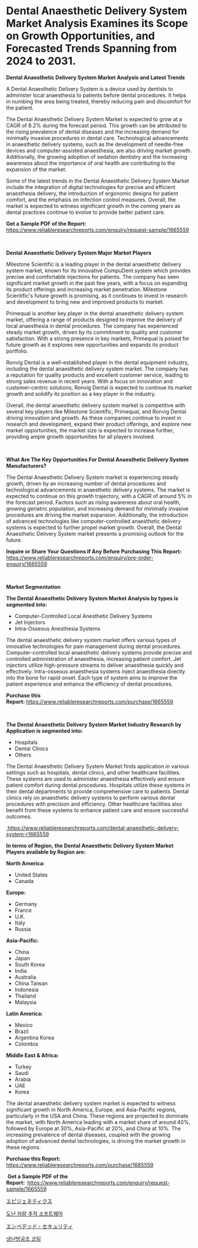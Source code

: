 <p><h1>Dental Anaesthetic Delivery System Market Analysis Examines its Scope on Growth Opportunities, and Forecasted Trends Spanning from 2024 to 2031.</h1></p><p><strong>Dental Anaesthetic Delivery System Market Analysis and Latest Trends</strong></p>
<p><p>A Dental Anaesthetic Delivery System is a device used by dentists to administer local anaesthesia to patients before dental procedures. It helps in numbing the area being treated, thereby reducing pain and discomfort for the patient.</p><p>The Dental Anaesthetic Delivery System Market is expected to grow at a CAGR of 8.2% during the forecast period. This growth can be attributed to the rising prevalence of dental diseases and the increasing demand for minimally invasive procedures in dental care. Technological advancements in anaesthetic delivery systems, such as the development of needle-free devices and computer-assisted anaesthesia, are also driving market growth. Additionally, the growing adoption of sedation dentistry and the increasing awareness about the importance of oral health are contributing to the expansion of the market.</p><p>Some of the latest trends in the Dental Anaesthetic Delivery System Market include the integration of digital technologies for precise and efficient anaesthesia delivery, the introduction of ergonomic designs for patient comfort, and the emphasis on infection control measures. Overall, the market is expected to witness significant growth in the coming years as dental practices continue to evolve to provide better patient care.</p></p>
<p><strong>Get a Sample PDF of the Report:&nbsp;</strong> <a href="https://www.reliableresearchreports.com/enquiry/request-sample/1665559">https://www.reliableresearchreports.com/enquiry/request-sample/1665559</a></p>
<p>&nbsp;</p>
<p><strong>Dental Anaesthetic Delivery System Major Market Players</strong></p>
<p><p>Milestone Scientific is a leading player in the dental anaesthetic delivery system market, known for its innovative CompuDent system which provides precise and comfortable injections for patients. The company has seen significant market growth in the past few years, with a focus on expanding its product offerings and increasing market penetration. Milestone Scientific's future growth is promising, as it continues to invest in research and development to bring new and improved products to market.</p><p>Primequal is another key player in the dental anaesthetic delivery system market, offering a range of products designed to improve the delivery of local anaesthesia in dental procedures. The company has experienced steady market growth, driven by its commitment to quality and customer satisfaction. With a strong presence in key markets, Primequal is poised for future growth as it explores new opportunities and expands its product portfolio.</p><p>Ronvig Dental is a well-established player in the dental equipment industry, including the dental anaesthetic delivery system market. The company has a reputation for quality products and excellent customer service, leading to strong sales revenue in recent years. With a focus on innovation and customer-centric solutions, Ronvig Dental is expected to continue its market growth and solidify its position as a key player in the industry.</p><p>Overall, the dental anaesthetic delivery system market is competitive with several key players like Milestone Scientific, Primequal, and Ronvig Dental driving innovation and growth. As these companies continue to invest in research and development, expand their product offerings, and explore new market opportunities, the market size is expected to increase further, providing ample growth opportunities for all players involved.</p></p>
<p>&nbsp;</p>
<p><strong>What Are The Key Opportunities For Dental Anaesthetic Delivery System Manufacturers?</strong></p>
<p><p>The Dental Anaesthetic Delivery System market is experiencing steady growth, driven by an increasing number of dental procedures and technological advancements in anaesthetic delivery systems. The market is expected to continue on this growth trajectory, with a CAGR of around 5% in the forecast period. Factors such as rising awareness about oral health, growing geriatric population, and increasing demand for minimally invasive procedures are driving the market expansion. Additionally, the introduction of advanced technologies like computer-controlled anaesthetic delivery systems is expected to further propel market growth. Overall, the Dental Anaesthetic Delivery System market presents a promising outlook for the future.</p></p>
<p><strong>Inquire or Share Your Questions If Any Before Purchasing This Report:</strong> <a href="https://www.reliableresearchreports.com/enquiry/pre-order-enquiry/1665559">https://www.reliableresearchreports.com/enquiry/pre-order-enquiry/1665559</a></p>
<p>&nbsp;</p>
<p><strong>Market Segmentation</strong></p>
<p><strong>The Dental Anaesthetic Delivery System Market Analysis by types is segmented into:</strong></p>
<p><ul><li>Computer-Controlled Local Anesthetic Delivery Systems</li><li>Jet Injectors</li><li>Intra-Osseous Anesthesia Systems</li></ul></p>
<p><p>The dental anaesthetic delivery system market offers various types of innovative technologies for pain management during dental procedures. Computer-controlled local anaesthetic delivery systems provide precise and controlled administration of anaesthesia, increasing patient comfort. Jet injectors utilize high-pressure streams to deliver anaesthesia quickly and effectively. Intra-osseous anaesthesia systems inject anaesthesia directly into the bone for rapid onset. Each type of system aims to improve the patient experience and enhance the efficiency of dental procedures.</p></p>
<p><strong>Purchase this Report:&nbsp;</strong><a href="https://www.reliableresearchreports.com/purchase/1665559">https://www.reliableresearchreports.com/purchase/1665559</a></p>
<p>&nbsp;</p>
<p><strong>The Dental Anaesthetic Delivery System Market Industry Research by Application is segmented into:</strong></p>
<p><ul><li>Hospitals</li><li>Dental Clinics</li><li>Others</li></ul></p>
<p><p>The Dental Anaesthetic Delivery System Market finds application in various settings such as hospitals, dental clinics, and other healthcare facilities. These systems are used to administer anaesthesia effectively and ensure patient comfort during dental procedures. Hospitals utilize these systems in their dental departments to provide comprehensive care to patients. Dental clinics rely on anaesthetic delivery systems to perform various dental procedures with precision and efficiency. Other healthcare facilities also benefit from these systems to enhance patient care and ensure successful outcomes.</p></p>
<p><a href="https://www.reliableresearchreports.com/dental-anaesthetic-delivery-system-r1665559">&nbsp;https://www.reliableresearchreports.com/dental-anaesthetic-delivery-system-r1665559</a></p>
<p><strong>In terms of Region, the Dental Anaesthetic Delivery System Market Players available by Region are:</strong></p>
<p>
    <p> <strong> North America: </strong>
        <ul>
            <li>United States</li>
            <li>Canada</li>
        </ul>
        </p> 
    <p> <strong> Europe: </strong>
        <ul>
            <li>Germany</li>
            <li>France</li>
            <li>U.K.</li>
            <li>Italy</li>
            <li>Russia</li>
        </ul>
        </p> 
    <p> <strong> Asia-Pacific: </strong>
        <ul>
            <li>China</li>
            <li>Japan</li>
            <li>South Korea</li>
            <li>India</li>
            <li>Australia</li>
            <li>China Taiwan</li>
            <li>Indonesia</li>
            <li>Thailand</li>
            <li>Malaysia</li>
        </ul>
        </p> 
    <p> <strong> Latin America: </strong>
        <ul>
            <li>Mexico</li>
            <li>Brazil</li>
            <li>Argentina Korea</li>
            <li>Colombia</li>
        </ul>
        </p> 
    <p> <strong> Middle East & Africa: </strong>
        <ul>
            <li>Turkey</li>
            <li>Saudi</li>
            <li>Arabia</li>
            <li>UAE</li>
            <li>Korea</li>
        </ul>
    </p>
    </p>
<p><p>The dental anaesthetic delivery system market is expected to witness significant growth in North America, Europe, and Asia-Pacific regions, particularly in the USA and China. These regions are projected to dominate the market, with North America leading with a market share of around 40%, followed by Europe at 30%, Asia-Pacific at 20%, and China at 10%. The increasing prevalence of dental diseases, coupled with the growing adoption of advanced dental technologies, is driving the market growth in these regions.</p></p>
<p><strong>Purchase this Report: </strong><a href="https://www.reliableresearchreports.com/purchase/1665559">https://www.reliableresearchreports.com/purchase/1665559</a></p>
<p>&nbsp;<strong>Get a Sample PDF of the Report:&nbsp;&nbsp;</strong><a href="https://www.reliableresearchreports.com/enquiry/request-sample/1665559">https://www.reliableresearchreports.com/enquiry/request-sample/1665559</a></p>
<p><strong></strong></p>
<p><p><a href="https://medium.com/@dominicalsop1/%E3%82%A8%E3%83%94%E3%82%B8%E3%82%A7%E3%83%8D%E3%83%86%E3%82%A3%E3%82%AF%E3%82%B9%E5%B8%82%E5%A0%B4%E3%81%AF-%E5%B8%82%E5%A0%B4%E3%82%B7%E3%82%A7%E3%82%A2-%E5%B8%82%E5%A0%B4%E3%83%88%E3%83%AC%E3%83%B3%E3%83%89-%E5%B8%82%E5%A0%B4%E6%88%90%E9%95%B7%E3%81%AB%E9%96%A2%E3%81%99%E3%82%8B%E6%83%85%E5%A0%B1%E3%82%92%E6%8F%90%E4%BE%9B%E3%81%97%E3%81%BE%E3%81%99-5d74bd6b8411">エピジェネティクス</a></p><p><a href="https://medium.com/@kavonhansen15/2024%EB%85%84%EB%B6%80%ED%84%B0-2031%EB%85%84%EA%B9%8C%EC%A7%80%EC%9D%98-%EA%B8%B0%EA%B0%84%EC%9D%84-%EB%8C%80%EC%83%81%EC%9C%BC%EB%A1%9C-%ED%95%9C-%EC%B0%A8%EB%9F%89-%EC%B6%94%EC%A0%81-%EC%86%8C%ED%94%84%ED%8A%B8%EC%9B%A8%EC%96%B4-%EC%8B%9C%EC%9E%A5-%EB%B6%84%EC%84%9D-%EB%B0%8F-%EA%B7%9C%EB%AA%A8-%EC%98%88%EC%B8%A1-b4e3026c768a">도난 차량 추적 소프트웨어</a></p><p><a href="https://medium.com/@carolynsparkly/2024%E5%B9%B4%E3%81%8B%E3%82%892031%E5%B9%B4%E3%81%BE%E3%81%A7%E3%81%AE%E6%9C%9F%E9%96%93%E3%81%AB%E4%BA%88%E6%B8%AC%E3%81%95%E3%82%8C%E3%82%8B%E5%9F%8B%E3%82%81%E8%BE%BC%E3%81%BF%E3%82%BB%E3%82%AD%E3%83%A5%E3%83%AA%E3%83%86%E3%82%A3%E5%B8%82%E5%A0%B4%E3%81%AE%E3%83%88%E3%83%AC%E3%83%B3%E3%83%89%E3%81%A8%E5%B8%82%E5%A0%B4%E5%88%86%E6%9E%90-e489527ed1b5">エンベデッド・セキュリティ</a></p><p><a href="https://medium.com/@ralphyjames/hvac-%EC%BD%94%ED%8C%85-%EC%8B%9C%EC%9E%A5-%EA%B7%9C%EB%AA%A8-cagr-%ED%8A%B8%EB%A0%8C%EB%93%9C-2024-2030-b7d60cff4ef8">냉난방공조 코팅</a></p></p>